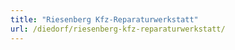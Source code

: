 ```yaml
---
title: "Riesenberg Kfz-Reparaturwerkstatt"
url: /diedorf/riesenberg-kfz-reparaturwerkstatt/
---
```

